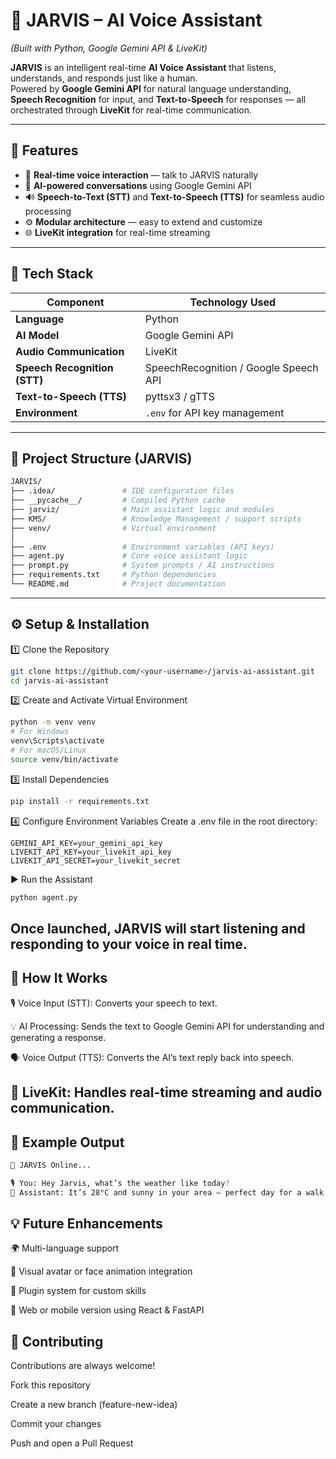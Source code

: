 # 🧠 JARVIS – AI Voice Assistant  
*(Built with Python, Google Gemini API & LiveKit)*  

**JARVIS** is an intelligent real-time **AI Voice Assistant** that listens, understands, and responds just like a human.  
Powered by **Google Gemini API** for natural language understanding, **Speech Recognition** for input, and **Text-to-Speech** for responses — all orchestrated through **LiveKit** for real-time communication.  

---

## 🚀 Features  

- 🎤 **Real-time voice interaction** — talk to JARVIS naturally  
- 🧠 **AI-powered conversations** using Google Gemini API  
- 🔊 **Speech-to-Text (STT)** and **Text-to-Speech (TTS)** for seamless audio processing  
- ⚙️ **Modular architecture** — easy to extend and customize  
- 🌐 **LiveKit integration** for real-time streaming  

---

## 🧰 Tech Stack  

| Component | Technology Used |
|------------|----------------|
| **Language** | Python |
| **AI Model** | Google Gemini API |
| **Audio Communication** | LiveKit |
| **Speech Recognition (STT)** | SpeechRecognition / Google Speech API |
| **Text-to-Speech (TTS)** | pyttsx3 / gTTS |
| **Environment** | `.env` for API key management |

---

## 📂 **Project Structure (JARVIS)**  

```bash
JARVIS/
├── .idea/               # IDE configuration files
├── __pycache__/         # Compiled Python cache
├── jarviz/              # Main assistant logic and modules
├── KMS/                 # Knowledge Management / support scripts
├── venv/                # Virtual environment
│
├── .env                 # Environment variables (API keys)
├── agent.py             # Core voice assistant logic
├── prompt.py            # System prompts / AI instructions
├── requirements.txt     # Python dependencies
└── README.md            # Project documentation
```
---
## ⚙️ Setup & Installation
1️⃣ Clone the Repository
```bash
git clone https://github.com/<your-username>/jarvis-ai-assistant.git
cd jarvis-ai-assistant
```
2️⃣ Create and Activate Virtual Environment
```bash
python -m venv venv
# For Windows
venv\Scripts\activate
# For macOS/Linux
source venv/bin/activate
```
3️⃣ Install Dependencies
```bash
pip install -r requirements.txt
```
4️⃣ Configure Environment Variables
Create a .env file in the root directory:
```
GEMINI_API_KEY=your_gemini_api_key
LIVEKIT_API_KEY=your_livekit_api_key
LIVEKIT_API_SECRET=your_livekit_secret
```
▶️ Run the Assistant
```bash
python agent.py
```
Once launched, JARVIS will start listening and responding to your voice in real time.
---
## 🧠 How It Works
🎙️ Voice Input (STT): Converts your speech to text.

💡 AI Processing: Sends the text to Google Gemini API for understanding and generating a response.

🗣️ Voice Output (TTS): Converts the AI’s text reply back into speech.

🔗 LiveKit: Handles real-time streaming and audio communication.
---
## 🧩 Example Output
```bash
🧠 JARVIS Online...

🎙️ You: Hey Jarvis, what’s the weather like today?
💬 Assistant: It’s 28°C and sunny in your area — perfect day for a walk! 😎
```
## 💡 Future Enhancements
🌍 Multi-language support

🧏 Visual avatar or face animation integration

🧩 Plugin system for custom skills

📱 Web or mobile version using React & FastAPI

## 🤝 Contributing
Contributions are always welcome!

Fork this repository

Create a new branch (feature-new-idea)

Commit your changes

Push and open a Pull Request

